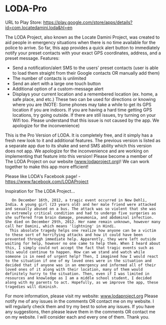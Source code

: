 # LODA-Pro
URL to Play Store: https://play.google.com/store/apps/details?id=com.locatedamini.loda&hl=en

The LODA Project, also known as the Locate Damini Project, was created to aid people in emergency situations when there is no time available for the police to arrive. So far, this app provides a quick alert button to immediately notify your preset contacts with your exact GPS coordinates, address, and a preset message.
Features:
- Send a notification/alert SMS to the users' preset contacts (user is able to load them straight from their Google contacts OR manually add them)
- The number of contacts is unlimited
- Send an alert with a large one touch button
- Additional option of a custom-message alert
- Displays your current location and a remembered location (ex. home, a safe place, and etc.) These two can be used for directions or knowing where you are
(NOTE: Some phones may take a while to get its GPS location if you are indoors. If you are having a hard time getting GPS locations, try going outside. If there are still issues, try turning on your Wifi too. Please understand that this issue is not caused by the app. We apologize for the inconvenience)

This is the Pro Version of LODA. It is completely free, and it simply has a fresh new look to it and additional features. The previous version is listed as a separate app due to its shake and send SMS ability which this version does not app. We apologize for the inconvenience and are working on implementing that feature into this version! 
Please become a member of The LODA Project on our website (www.lodaproject.org)! We can work together to make this app more efficient! 

Please like LODA's Facebook page! - https://www.facebook.com/LODAProject
 
 Inspiration for The LODA Project...

       On December 16th, 2012, a tragic event occurred in New Dehli, India. A young girl (23 years old) and her male friend were attacked and sexually abused on a bus. The attack was so violent that she was in extremely critical condition and had to undergo five surgeries as she suffered from brain damage, pneumonia, and abdominal infection. She died on December 29th, 2012. Her name remain unknown, however many call her Damini, which means 'lightning' in Hindi.
      This absolute tragedy helps one realize how anyone can be a victim to these sort of horrifying attacks and how it could have been prevented through immediate help. Apparently, they were left outside waiting for help, however no one came to help them. When I heard about this, I simply could not accept the fact that tragic events such as this would continue to happen. How can we stand and watch while someone is in need of urgent help? Then, I imagined how I would react to the situation if one of my loved ones were in the situation and decided that if anyone was in an emergency and informed all of their loved ones of it along with their location, many of them would definitely hurry to the situation. Then, even if I was limited in resources and knowledge as I am a middle school student, I decided along with my parents to act. Hopefully, as we improve the app, these tragedies will diminish.

For more information, please visit my website: www.lodaproject.org
Please notify me of any issues in the comments OR contact me on my website. I will regularly check them and try my best to solve any issues.
If you have any suggestions, then please leave them in the comments OR contact me on my website. I will consider each and every one of them.
Thank you.
